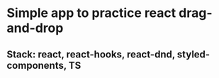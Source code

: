 # Simple app to practice react drag-and-drop

## Stack: react, react-hooks, react-dnd, styled-components, TS

